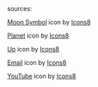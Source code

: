 sources:

<a target="_blank" href="https://icons8.com/icon/oItmVyK4P1fj/moon-symbol">Moon Symbol</a> icon by <a target="_blank" href="https://icons8.com">Icons8</a>


<a target="_blank" href="https://icons8.com/icon/jiKYR2biJFHO/planet">Planet</a> icon by <a target="_blank" href="https://icons8.com">Icons8</a>

<a target="_blank" href="https://icons8.com/icon/26124/slide-up">Up</a> icon by <a target="_blank" href="https://icons8.com">Icons8</a>

<a target="_blank" href="https://icons8.com/icon/baRhMh2wmjbT/mail">Email</a> icon by <a target="_blank" href="https://icons8.com">Icons8</a>


<a target="_blank" href="https://icons8.com/icon/37325/youtube">YouTube</a> icon by <a target="_blank" href="https://icons8.com">Icons8</a>

